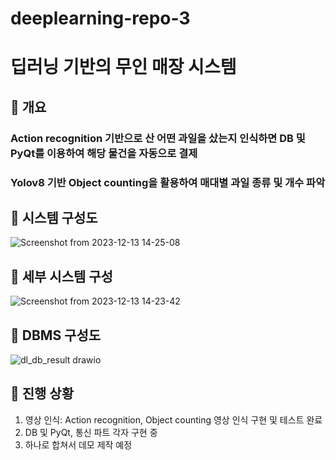 # deeplearning-repo-3

# 딥러닝 기반의 무인 매장 시스템
## 📖 개요
### Action recognition 기반으로 산 어떤 과일을 샀는지 인식하면 DB 및 PyQt를 이용하여 해당 물건을 자동으로 결제
### Yolov8 기반 Object counting을 활용하여 매대별 과일 종류 및 개수 파악

## 🥇 시스템 구성도
![Screenshot from 2023-12-13 14-25-08](https://github.com/addinedu-ros-3rd/deeplearning-repo-3/assets/87626122/128d05e6-68f9-4f20-9d8e-61b0b2d50fd2)

## 🥇 세부 시스템 구성
![Screenshot from 2023-12-13 14-23-42](https://github.com/addinedu-ros-3rd/deeplearning-repo-3/assets/87626122/f3810d66-f50e-41bd-b9bc-6a82801c9522)

## 🏅 DBMS 구성도
![dl_db_result drawio](https://github.com/addinedu-ros-3rd/deeplearning-repo-3/assets/87626122/f773bf64-f495-480d-8954-7dcae31674d4)

## 💎 진행 상황
1. 영상 인식: Action recognition, Object counting 영상 인식 구현 및 테스트 완료
2. DB 및 PyQt, 통신 파트 각자 구현 중
3. 하나로 합쳐서 데모 제작 예정
